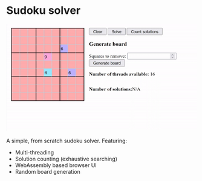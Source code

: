# Sudoku solver

![Alt text](demo_image.gif?raw=true "Demo")

A simple, from scratch sudoku solver. Featuring:

- Multi-threading
- Solution counting (exhaustive searching)
- WebAssembly based browser UI
- Random board generation
